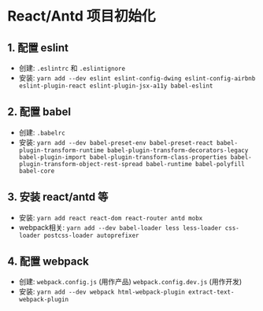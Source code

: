 # React/Antd 项目初始化

## 1. 配置 eslint

- 创建: `.eslintrc` 和 `.eslintignore`
- 安装: `yarn add --dev eslint eslint-config-dwing eslint-config-airbnb eslint-plugin-react eslint-plugin-jsx-a11y babel-eslint`

## 2. 配置 babel

- 创建: `.babelrc`
- 安装: `yarn add --dev babel-preset-env babel-preset-react babel-plugin-transform-runtime babel-plugin-transform-decorators-legacy babel-plugin-import babel-plugin-transform-class-properties babel-plugin-transform-object-rest-spread babel-runtime babel-polyfill babel-core`

## 3. 安装 react/antd 等

- 安装: `yarn add react react-dom react-router antd mobx`
- webpack相关: `yarn add --dev babel-loader less less-loader css-loader postcss-loader autoprefixer`

## 4. 配置 webpack

- 创建: `webpack.config.js` (用作产品) `webpack.config.dev.js` (用作开发)
- 安装: `yarn add --dev webpack html-webpack-plugin extract-text-webpack-plugin`
